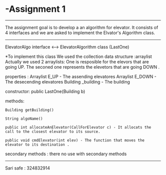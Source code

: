 # -Assignment 1 
--------------------------------------------------------------
The assignment goal is to develop a an algorithm for elevator.
It consists of 4 interfaces and we are asked to implement the Elvator's Algorithm class.

--------------------------------------------------------------------------------------------------------------------------------------------------------------
 ElevatorAlgo interface  <--> ElevatorAlgorithm class (LastOne)

*To implement this class We used the collection data structure :arraylist 
Actually we used 2 arraylists: One is resposible for the elevors that are going UP.
The seconed one represents the elevetors that are going DOWN .
   
  properties :
    Arraylist<Callfoeelvator> E_UP   - The assending elevatores 
    Arraylist<Callfoeelvator> E_DOWN - The desecending elevatores 
     Building _building  - The building 

  constructor:
    public LastOne(Building b) 
   
  methods:
    
    Building getBuilding() 
     
    String algoName() 
     
    public int allocateAnElevator(CallForElevator c) - It allocats the call to the closest elevator to its source.
   
    public void cmdElevator(int elev) - The function that moves the elevator to its destination .
    
   secondary methods :
    there no use with secondary methods 

--------------------------------------------------------------------------------------------------------------------------
 Sari safe : 324832914
 


